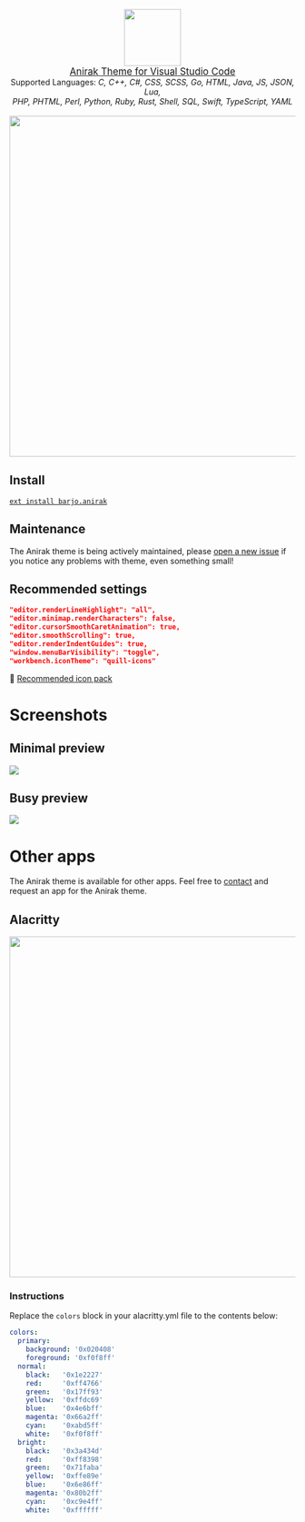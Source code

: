 <p align="center">
    <img src="https://raw.githubusercontent.com/barjoco/anirak/master/img/logos/anirak_circular.png" width="100"/>
    <br>
    <a style="font-size:larger;" href="https://github.com/barjoco/anirak">Anirak Theme for Visual Studio Code</a>
    <br>
    <span>Supported Languages:</span>
    <i>C, C++, C#, CSS, SCSS, Go, HTML, Java, JS, JSON, Lua, <br> PHP, PHTML, Perl, Python, Ruby, Rust, Shell, SQL, Swift, TypeScript, YAML</i>
    <br><br>
    <img src="https://raw.githubusercontent.com/barjoco/anirak/master/img/preview.png" width="600"/>
</p>

## Install

<a href="https://marketplace.visualstudio.com/items?itemName=barjo.anirak">`ext install barjo.anirak`</a>

## Maintenance

The Anirak theme is being actively maintained, please [open a new issue](https://github.com/barjoco/anirak/issues) if you notice any problems with theme, even something small!

## Recommended settings
```json
"editor.renderLineHighlight": "all",
"editor.minimap.renderCharacters": false,
"editor.cursorSmoothCaretAnimation": true,
"editor.smoothScrolling": true,
"editor.renderIndentGuides": true,
"window.menuBarVisibility": "toggle",
"workbench.iconTheme": "quill-icons"
```

📁 [Recommended icon pack](https://marketplace.visualstudio.com/items?itemName=cdonohue.quill-icons)

# Screenshots

## Minimal preview
<img src="https://raw.githubusercontent.com/barjoco/anirak/master/img/minimal_preview.png"/>

## Busy preview
<img src="https://raw.githubusercontent.com/barjoco/anirak/master/img/busy_preview.png"/>

# Other apps

The Anirak theme is available for other apps. Feel free to [contact](mailto:barjo.business@gmail.com) and request an app for the Anirak theme.

## Alacritty

<img src="https://raw.githubusercontent.com/barjoco/anirak/master/img/alacritty.png" width="600"/>

### Instructions

Replace the `colors` block in your alacritty.yml file to the contents below:

```yaml
colors:
  primary:
    background: '0x020408'
    foreground: '0xf0f8ff'
  normal:
    black:   '0x1e2227'
    red:     '0xff4766'
    green:   '0x17ff93'
    yellow:  '0xffdc69'
    blue:    '0x4e6bff'
    magenta: '0x66a2ff'
    cyan:    '0xabd5ff'
    white:   '0xf0f8ff'
  bright:
    black:   '0x3a434d'
    red:     '0xff8398'
    green:   '0x71faba'
    yellow:  '0xffe89e'
    blue:    '0x6e86ff'
    magenta: '0x80b2ff'
    cyan:    '0xc9e4ff'
    white:   '0xffffff'
```
